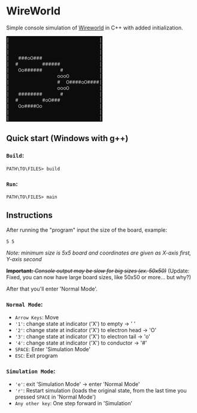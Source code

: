 # WireWorld
Simple console simulation of [Wireworld](https://en.wikipedia.org/wiki/Wireworld) in C++ with added initialization.

![preview](./preview_image.jpg)

## Quick start (Windows with g++)
### `Build`:
```console
PATH\TO\FILES> build
```

### `Run`:
```console
PATH\TO\FILES> main
```

## Instructions
After running the "program" input the size of the board, example:
```console
5 5
```
*Note: minimum size is 5x5 board and coordinates are given as X-axis first, Y-axis second*

~~**Important:** *Console output may be slow for big sizes (ex. 50x50)*~~
(Update: Fixed, you can now have large board sizes, like 50x50 or more... but why?)

After that you'll enter 'Normal Mode'.
### `Normal Mode`:
- `Arrow Keys`: Move
- `'1'`: change state at indicator ('X') to empty -> ' '
- `'2'`: change state at indicator ('X') to electron head -> 'O'
- `'3'`: change state at indicator ('X') to electron tail -> 'o'
- `'4'`: change state at indicator ('X') to conductor -> '#'
- `SPACE`: Enter 'Simulation Mode'
- `ESC`: Exit program

### `Simulation Mode`:
- `'e'`: exit 'Simulation Mode' -> enter 'Normal Mode'
- `'r'`: Restart simulation (loads the original state, from the last time you pressed `SPACE` in 'Normal Mode')
- `Any other key`: One step forward in 'Simulation'
